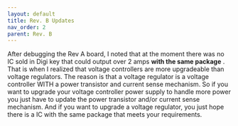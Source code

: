 ```yaml
---
layout: default
title: Rev. B Updates
nav_order: 2
parent: Rev. B
---
```


After debugging the Rev A board, I noted that at the moment there was no IC sold in Digi key that could output over 2 amps **with the same package** . That is when I realized that voltage controllers are more upgradeable than voltage regulators. The reason is that a voltage regulator is a voltage controller WITH a power transistor and current sense mechanism. So if you want to upgrade your voltage controller power supply to handle more power you just have to update the power transistor and/or current sense mechanism.  And if you want to upgrade a voltage regulator, you just hope there is a IC with the same package that meets your requirements. 
